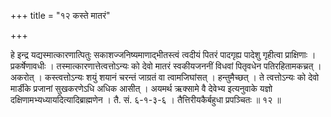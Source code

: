 +++
title = "१२ कस्ते मातरं"

+++

हे इन्द्र यद्यस्मात्कारणात्पितुः सकाशज्जनिष्यमाणाद्भीतस्त्वं त्वदीयं पितरं पादगृह्य पादेशु गृहीत्वा प्राक्षिणाः । प्रकर्षेणावधीः । तस्मात्कारणात्तेत्वत्तोऽन्यः को देवो मातरं स्वकीयजननीं विधवां पितृवधेन पतिरहितामकच्रत् । अकरोत् । कस्त्वत्तोऽन्यः शयुं शयानं चरन्तं जाग्रतं वा त्वामजिघांसत् । हन्तुमैच्छत् । ते त्वत्तोऽन्यः को देवो मार्डीके प्रजानां सुखकरणेऽधि अधिक आसीत् । अयमर्थ ऋक्सामे वै देवेभ्य इत्यनुवाके यज्ञो दक्षिणामभ्यध्यायदित्यादिब्राह्मणेन । तै. सं. ६-१-३-६ । तैत्तिरीयकैर्बहुधा प्रपञ्चितः ॥ १२ ॥